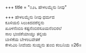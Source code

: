 +++
title = "೦೨೬ ಹೇಳಲಮ್ಮೆನು ನೀವು"

+++
ಹೇಳಲಮ್ಮೆನು ನೀವು ಧರ್ಮದ  
ಕೂಳಿಯಲಿ ಸಿಲುಕಿದವರೆನ್ನನು  
ಖೂಳನೆಂಬಿರಿ ಕಷ್ಟನೆಂಬಿರಸೂಯನೆಂಬಿರಲೆ  
ಸಾಲ ಭಂಜಿಕೆಯಾಯ್ತು ತನ್ನಯ  
ಬಾಳಿಕೆಯ ಬೇಳಂಬವೇತಕೆ  
ಕೇಳುವಿರಿ ನೀವೆಂದು ಸುಯ್ದನು ತುಂಬಿ ಕಂಬನಿಯ    ॥26॥